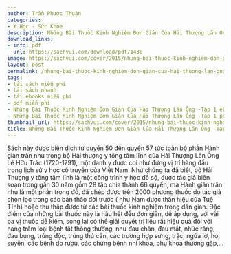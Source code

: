 ```yaml
---
author: Trần Phước Thuận
categories:
- Y Học - Sức Khỏe
description: Những Bài Thuốc Kinh Nghiệm Đơn Giản Của Hải Thượng Lãn Ông -Tập 1
download_links:
- info: pdf
  url: https://sachvui.com/download/pdf/1430
image: https://sachvui.com/cover/2015/nhung-bai-thuoc-kinh-nghiem-don-gian-cua-hai-thuong-lan-ong-tap-1.jpg
layout: post
permalink: /nhung-bai-thuoc-kinh-nghiem-don-gian-cua-hai-thuong-lan-ong-tap-1.html
tags:
- tải sách miễn phí
- tải sách nhanh
- tải ebooks miễn phí
- pdf miễn phí
- Những Bài Thuốc Kinh Nghiệm Đơn Giản Của Hải Thượng Lãn Ông -Tập 1 ebook
- Những Bài Thuốc Kinh Nghiệm Đơn Giản Của Hải Thượng Lãn Ông -Tập 1 pdf
thumbnail_url: https://sachvui.com/cover/2015/nhung-bai-thuoc-kinh-nghiem-don-gian-cua-hai-thuong-lan-ong-tap-1.jpg
title: Những Bài Thuốc Kinh Nghiệm Đơn Giản Của Hải Thượng Lãn Ông -Tập 1
---
```


 <div class="item-desc text-justify"> Sách này được biên dịch từ quyển 50 đến quyển 57 tức toàn bộ phần Hành giản trân nhu trong bộ Hải thượng y tông tâm lĩnh của Hải Thượng Lãn Ông Lê Hữu Trác (1720-1791), một danh y được coi như đứng vị trí hàng đầu trong lịch sử y học cổ truyền của Việt Nam. Như chúng ta đã biết, bộ Hải Thượng y tông tâm lĩnh là một công trình y học đồ sộ, được tác giả biên soạn trong gần 30 năm gồm 28 tập chia thành 66 quyển, mà Hành giản trân nhu là một phần trong đó, đã chép được trên 2000 phương thuốc do tác giả chọn lọc trong các bản thảo đời trước ( như Nam dược thần hiệu của Tuệ Tĩnh) hoặc thu thập được từ các bài thuốc kinh nghiệm trong dân gian. Đặc điểm của những bài thuốc này là hầu hết đều đơn giản, dễ áp dụng, với vài ba vị thuốc dễ kiếm, song lại có thể giải quyết trị liệu rất hiệu quả đối với hàng trăm loại bệnh tật thông thường, như đau chân, đau mắt, nhức răng, đau bụng, trúng độc, trùng thú cắn, các trường hợp sưng, trặc, ngứa lở, ho, suyễn, các bệnh do rượu, các chứng bệnh nhi khoa, phụ khoa thường gặp,... </div>